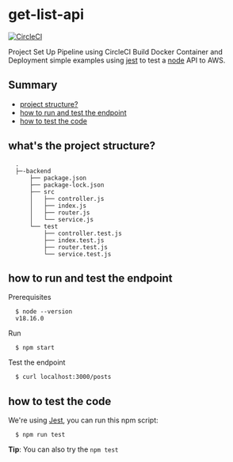 # get-list-api

[![CircleCI](https://circleci.com/gh/DanhTPT97/Capstone-Udacity-Cloud-Devops.svg?style=svg)](https://app.circleci.com/pipelines/github/DanhTPT97/Capstone-Udacity-Cloud-Devops)

Project Set Up Pipeline using CircleCI
Build Docker Container and Deployment simple examples using [jest](https://jestjs.io/) to test a [node](https://nodejs.org/en/) API to AWS. 

## Summary
  - [project structure?](#whats-the-project-structure)
  - [how to run and test the endpoint](#how-to-run-and-test-the-endpoint)
  - [how to test the code](#how-to-test-the-code)


## what's the project structure?
```
  .
  ├─-backend
      ├── package.json
      ├── package-lock.json
      ├── src
      │   ├── controller.js
      │   ├── index.js
      │   ├── router.js
      │   └── service.js
      └── test
          ├── controller.test.js
          ├── index.test.js
          ├── router.test.js
          └── service.test.js
```

## how to run and test the endpoint
Prerequisites
```
  $ node --version
  v18.16.0
```
Run
```
  $ npm start
```

Test the endpoint
```
  $ curl localhost:3000/posts
```
## how to test the code
We're using [Jest](https://jestjs.io/), you can run this npm script:
```
  $ npm run test
```
**Tip**: You can also try the `npm test`
